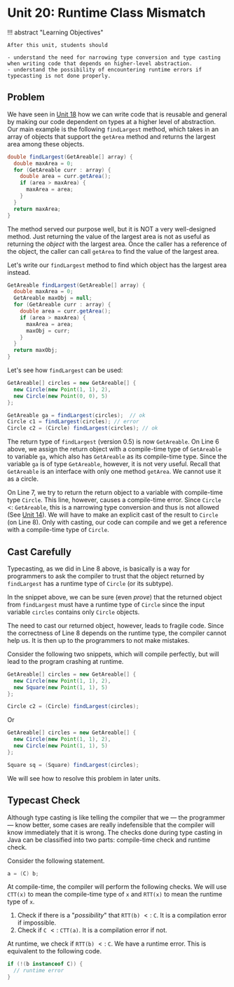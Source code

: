 # Unit 20: Runtime Class Mismatch

!!! abstract "Learning Objectives"

    After this unit, students should

    - understand the need for narrowing type conversion and type casting when writing code that depends on higher-level abstraction.
    - understand the possibility of encountering runtime errors if typecasting is not done properly.

## Problem

We have seen in [Unit 18](18-interface.md) how we can write code that is reusable and general by making our code dependent on types at a higher level of abstraction.  Our main example is the following `findLargest` method, which takes in an array of objects that support the `getArea` method and returns the largest area among these objects.

```Java title="findLargest v0.4 (with GetAreable)"
double findLargest(GetAreable[] array) {
  double maxArea = 0;
  for (GetAreable curr : array) {
    double area = curr.getArea();
    if (area > maxArea) {
      maxArea = area;
    }
  }
  return maxArea;
}
```

The method served our purpose well, but it is NOT a very well-designed method.  Just returning the value of the largest area is not as useful as returning the _object_ with the largest area.  Once the caller has a reference of the object, the caller can call `getArea` to find the value of the largest area.

Let's write our `findLargest` method to find which object has the largest area instead.  

```Java title="findLargest v0.5 (with GetAreable: Finding the Largest Object)" hl_lines="1 3 8 11"
GetAreable findLargest(GetAreable[] array) {
  double maxArea = 0;
  GetAreable maxObj = null;
  for (GetAreable curr : array) {
    double area = curr.getArea();
    if (area > maxArea) {
      maxArea = area;
	  maxObj = curr;
    }
  }
  return maxObj;
}
```

Let's see how `findLargest` can be used:

```Java
GetAreable[] circles = new GetAreable[] {
  new Circle(new Point(1, 1), 2),
  new Circle(new Point(0, 0), 5)
};

GetAreable ga = findLargest(circles);  // ok
Circle c1 = findLargest(circles); // error
Circle c2 = (Circle) findLargest(circles); // ok
```

The return type of `findLargest` (version 0.5) is now `GetAreable`.  On Line 6 above, we assign the return object with a compile-time type of `GetAreable` to variable `ga`, which also has `GetAreable` as its compile-time type.  Since the variable `ga` is of type `GetAreable`, however, it is not very useful.  Recall that `GetAreable` is an interface with only one method `getArea`.  We cannot use it as a circle.

On Line 7, we try to return the return object to a variable with compile-time type `Circle`.  This line, however, causes a compile-time error.  Since `Circle` <: `GetAreable`, this is a narrowing type conversion and thus is not allowed (See [Unit 14](14-polymorphism.md)).  We will have to make an explicit cast of the result to `Circle` (on Line 8).  Only with casting, our code can compile and we get a reference with a compile-time type of `Circle`.

## Cast Carefully

Typecasting, as we did in Line 8 above, is basically is a way for programmers to ask the compiler to trust that the object returned by `findLargest` has a runtime type of `Circle` (or its subtype).

In the snippet above, we can be sure (even _prove_) that the returned object from `findLargest` must have a runtime type of `Circle` since the input variable `circles` contains only `Circle` objects.

The need to cast our returned object, however, leads to fragile code.  Since the correctness of Line 8 depends on the runtime type, the compiler cannot help us.  It is then up to the programmers to not make mistakes.

Consider the following two snippets, which will compile perfectly, but will lead to the program crashing at runtime.

```Java
GetAreable[] circles = new GetAreable[] {
  new Circle(new Point(1, 1), 2),
  new Square(new Point(1, 1), 5)
};

Circle c2 = (Circle) findLargest(circles);
```

Or

```Java
GetAreable[] circles = new GetAreable[] {
  new Circle(new Point(1, 1), 2),
  new Circle(new Point(1, 1), 5)
};

Square sq = (Square) findLargest(circles);
```

We will see how to resolve this problem in later units.


## Typecast Check

Although type casting is like telling the compiler that we &mdash; the programmer &mdash; know better, some cases are really indefensible that the compiler will know immediately that it is wrong.  The checks done during type casting in Java can be classified into two parts: compile-time check and runtime check.

Consider the following statement.

```java
a = (C) b;
```

At compile-time, the compiler will perform the following checks.  We will use `CTT(x)` to mean the compile-time type of `x` and `RTT(x)` to mean the runtime type of `x`.

1. Check if there is a "_possibility_" that `RTT(b)` $<:$ `C`.  It is a compilation error if impossible.
2. Check if `C` $<:$ `CTT(a)`.  It is a compilation error if not.

At runtime, we check if `RTT(b)` $<:$ `C`.  We have a runtime error.  This is equivalent to the following code.

```java
if (!(b instanceof C)) {
  // runtime error
}
```